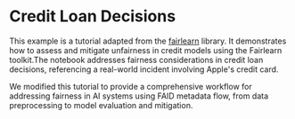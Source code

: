 
# Credit Loan Decisions

This example is a tutorial adapted from the [fairlearn](https://fairlearn.org/) library. It demonstrates how to assess and mitigate unfairness in credit models using the Fairlearn toolkit.The notebook addresses fairness considerations in credit loan decisions, referencing a real-world incident involving Apple's credit card. 

We modified this tutorial to provide a comprehensive workflow for addressing fairness in AI systems using FAID metadata flow, from data preprocessing to model evaluation and mitigation.
